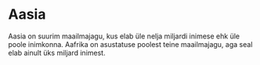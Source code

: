# Aasia

Aasia on suurim maailmajagu, kus elab üle nelja miljardi inimese ehk üle poole
inimkonna. Aafrika on asustatuse poolest teine maailmajagu, aga seal elab ainult
üks miljard inimest.

